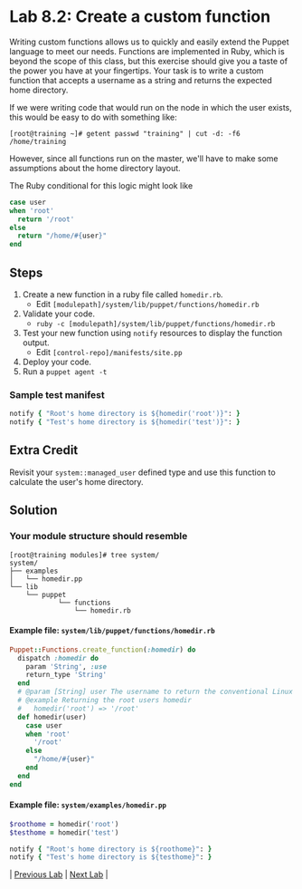 # Lab 8.2: Create a custom function

Writing custom functions allows us to quickly and easily extend the Puppet language to meet our needs. Functions are implemented in Ruby, which is beyond the scope of this class, but this exercise should give you a taste of the power you have at your fingertips. Your task is to write a custom function that accepts a username as a string and returns the expected home directory.

If we were writing code that would run on the node in which the user exists, this would be easy to do with something like:

```plaintext
[root@training ~]# getent passwd "training" | cut -d: -f6
/home/training
```

However, since all functions run on the master, we'll have to make some assumptions about the home directory layout.

The Ruby conditional for this logic might look like

```ruby
case user
when 'root'
  return '/root'
else
  return "/home/#{user}"
end
```

## Steps

1. Create a new function in a ruby file called `homedir.rb`.
    * Edit `[modulepath]/system/lib/puppet/functions/homedir.rb`
1. Validate your code.
    * `ruby -c [modulepath]/system/lib/puppet/functions/homedir.rb`
1. Test your new function using `notify` resources to display the function output.
    * Edit `[control-repo]/manifests/site.pp`
1. Deploy your code.
1. Run a `puppet agent -t`

### Sample test manifest

```ruby
notify { "Root's home directory is ${homedir('root')}": }
notify { "Test's home directory is ${homedir('test')}": }
```

## Extra Credit

Revisit your `system::managed_user` defined type and use this function to calculate the user's home directory.

## Solution

### Your module structure should resemble

```plaintext
[root@training modules]# tree system/
system/
├── examples
│   └── homedir.pp
└── lib
    └── puppet
            └── functions
                └── homedir.rb
```

#### Example file: `system/lib/puppet/functions/homedir.rb`

```ruby
Puppet::Functions.create_function(:homedir) do
  dispatch :homedir do
    param 'String', :use
    return_type 'String'
  end
  # @param [String] user The username to return the conventional Linux home directory of
  # @example Returning the root users homedir
  #   homedir('root') => '/root'
  def homedir(user)
    case user
    when 'root'
      '/root'
    else
      "/home/#{user}"
    end
  end
end
```

#### Example file: `system/examples/homedir.pp`

```ruby
$roothome = homedir('root')
$testhome = homedir('test')

notify { "Root's home directory is ${roothome}": }
notify { "Test's home directory is ${testhome}": }
```

|  [Previous Lab](../lab-08.1-Create-a-custom-fact)  |  [Next Lab](../lab-09.1-Managing-file-content)  |

